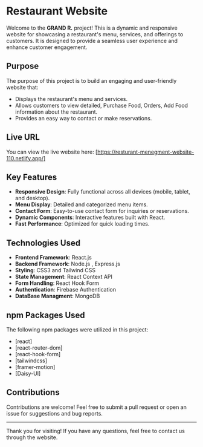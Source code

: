 # Restaurant Website

Welcome to the **GRAND R.** project! This is a dynamic and responsive website for showcasing a restaurant's menu, services, and offerings to customers. It is designed to provide a seamless user experience and enhance customer engagement.

## Purpose
The purpose of this project is to build an engaging and user-friendly website that:
- Displays the restaurant's menu and services.
- Allows customers to view detailed, Purchase Food, Orders, Add Food information about the restaurant.
- Provides an easy way to contact or make reservations.

## Live URL
You can view the live website here: [https://resturant-menegment-website-110.netlify.app/]

## Key Features
- **Responsive Design**: Fully functional across all devices (mobile, tablet, and desktop).
- **Menu Display**: Detailed and categorized menu items.
- **Contact Form**: Easy-to-use contact form for inquiries or reservations.
- **Dynamic Components**: Interactive features built with React.
- **Fast Performance**: Optimized for quick loading times.

## Technologies Used
- **Frontend Framework**: React.js
- **Backend Framework**: Node.js , Express.js
- **Styling**: CSS3 and Tailwind CSS
- **State Management**: React Context API
- **Form Handling**: React Hook Form
- **Authentication**: Firebase Authentication
- **DataBase Managment**: MongoDB

## npm Packages Used
The following npm packages were utilized in this project:
- [react]
- [react-router-dom]
- [react-hook-form]
- [tailwindcss]
- [framer-motion]
- [Daisy-UI]



## Contributions
Contributions are welcome! Feel free to submit a pull request or open an issue for suggestions and bug reports.


---
Thank you for visiting! If you have any questions, feel free to contact us through the website.
